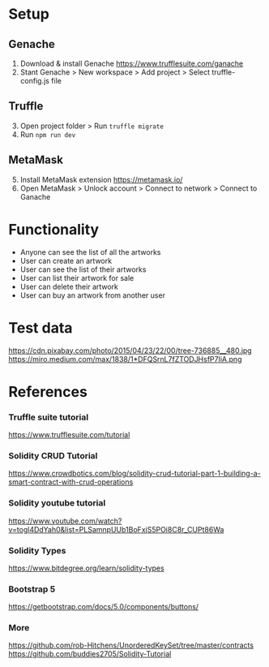 # Setup

## Genache

1. Download & install Genache https://www.trufflesuite.com/ganache
2. Stant Genache > New workspace > Add project > Select truffle-config.js file

## Truffle

3. Open project folder > Run `truffle migrate`
4. Run `npm run dev`

## MetaMask

5. Install MetaMask extension https://metamask.io/
6. Open MetaMask > Unlock account > Connect to network > Connect to Ganache

# Functionality

- Anyone can see the list of all the artworks
- User can create an artwork
- User can see the list of their artworks
- User can list their artwork for sale
- User can delete their artwork
- User can buy an artwork from another user

# Test data

https://cdn.pixabay.com/photo/2015/04/23/22/00/tree-736885__480.jpg
https://miro.medium.com/max/1838/1*DFQSrnL7fZTODJHsfP7IiA.png

# References

### Truffle suite tutorial

https://www.trufflesuite.com/tutorial

### Solidity CRUD Tutorial

https://www.crowdbotics.com/blog/solidity-crud-tutorial-part-1-building-a-smart-contract-with-crud-operations

### Solidity youtube tutorial

https://www.youtube.com/watch?v=togl4DdYah0&list=PLSamnpUUb1BoFxjS5POi8C8r_CUPt86Wa

### Solidity Types

https://www.bitdegree.org/learn/solidity-types

### Bootstrap 5

https://getbootstrap.com/docs/5.0/components/buttons/

### More
https://github.com/rob-Hitchens/UnorderedKeySet/tree/master/contracts
https://github.com/buddies2705/Solidity-Tutorial